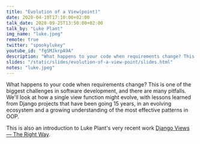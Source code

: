 ```yaml
---
title: "Evolution of a View(point)"
date: 2020-04-10T17:10:00+02:00
talk_date: 2020-09-25T13:50:00+02:00
talk_by: "Luke Plant"
img_name: "luke.jpeg"
remote: true
twitter: "spookylukey"
youtube_id: "fgSMJkrpA9A"
description: "What happens to your code when requirements change? This is one of the biggest challenges in software development, and there are many pitfalls. We'll look at how a single view function might evolve, with lessons learned from Django projects that have been going 15 years, in an evolving ecosystem and a growing understanding of the most effective patterns in OOP."
slides: "/static/slides/evolution-of-a-view-point/slides.html"
notes: "luke.jpeg"
---
```


What happens to your code when requirements change? This is one of the biggest challenges in software development, and there are many pitfalls. We'll look at how a single view function might evolve, with lessons learned from Django projects that have been going 15 years, in an evolving ecosystem and a growing understanding of the most effective patterns in OOP.

This is also an introduction to Luke Plant's very recent work [Django Views — The Right Way](https://spookylukey.github.io/django-views-the-right-way/).
